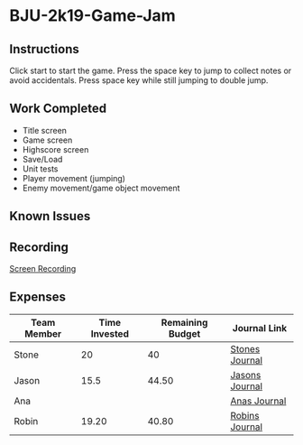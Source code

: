 # BJU-2k19-Game-Jam
## Instructions
Click start to start the game. Press the space key to jump to collect notes or avoid accidentals. Press space key while still jumping to double jump. 
## Work Completed
- Title screen
- Game screen
- Highscore screen
- Save/Load
- Unit tests
- Player movement (jumping)
- Enemy movement/game object movement
## Known Issues

## Recording
[Screen Recording](https://bju-my.sharepoint.com/:v:/g/personal/scham978_students_bju_edu/EeYugOVYK01IrhXNf90UibkBlYOhVyd_22nS1-pY78SgXA?e=fJMMqs)
## Expenses
|Team Member|Time Invested|Remaining Budget|Journal Link|
|-----------|-------------|----------------|------------|
|Stone|20|40|[Stones Journal](https://github.com/cps-209-group-project/BJU-2k19-Game-Jam/wiki/StonesJournal)|
|Jason|15.5|44.50|[Jasons Journal](https://github.com/cps-209-group-project/BJU-2k19-Game-Jam/wiki/JasonsJournal)|
|Ana|||[Anas Journal](https://github.com/cps-209-group-project/BJU-2k19-Game-Jam/wiki/AnasJournal)|
|Robin|19.20|40.80|[Robins Journal](https://github.com/cps-209-group-project/BJU-2k19-Game-Jam/wiki/RobinsJournal)|
